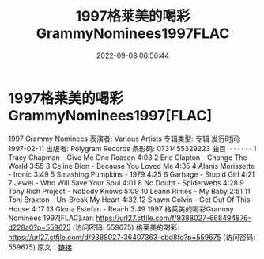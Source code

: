 ﻿---
title: 1997格莱美的喝彩GrammyNominees1997FLAC
date: 2022-09-08 06:56:44
categories: 外语音乐
tags: 外语音乐
---
# 1997格莱美的喝彩GrammyNominees1997[FLAC]

1997 Grammy Nominees
表演者: Various Artists
专辑类型: 专辑
发行时间: 1997-02-11
出版者: Polygram Records
条形码: 0731455329223
曲目  · · · · · ·
1 Tracy Chapman - Give Me One Reason 4:03
2 Eric Clapton - Change The World 3:55
3 Celine Dion - Because You Loved Me 4:35
4 Alanis Morissette - Ironic 3:49
5 Smashing Pumpkins - 1979 4:25
6 Garbage - Stupid Girl 4:21
7 Jewel - Who Will Save Your Soul 4:01
8 No Doubt - Spiderwebs 4:28
9 Tony Rich Project - Nobody Knows 5:09
10 Leann Rimes - My Baby 2:51
11 Toni Braxton - Un-Break My Heart 4:32
12 Shawn Colvin - Get Out Of This House 4:17
13 Gloria Estefan - Reach 3:49
1997 格莱美的喝彩Grammy Nominees
1997[FLAC].rar: https://url27.ctfile.com/f/9388027-668494876-d228a0?p=559675
(访问密码: 559675)
格莱美的喝彩: https://url27.ctfile.com/d/9388027-36407363-cbd8fd?p=559675
(访问密码: 559675)
原文：[链接](https://blog.sina.com.cn/s/blog_1647c7e7601030zaw.html)